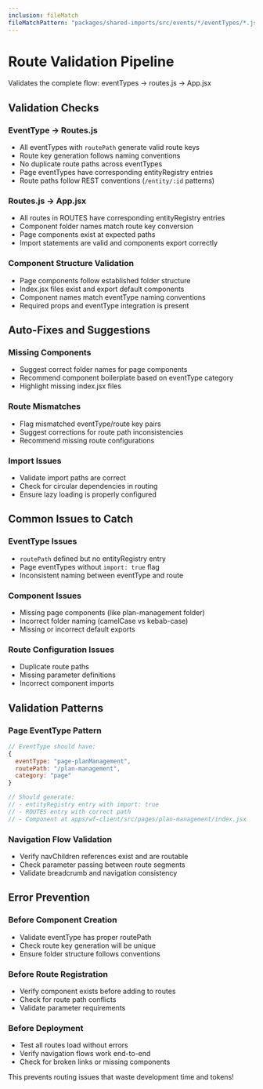 ```yaml
---
inclusion: fileMatch
fileMatchPattern: "packages/shared-imports/src/events/*/eventTypes/*.js|apps/wf-client/src/config/routes.js|apps/wf-client/src/App.jsx"
---
```


# Route Validation Pipeline

Validates the complete flow: eventTypes → routes.js → App.jsx

## Validation Checks

### EventType → Routes.js

- All eventTypes with `routePath` generate valid route keys
- Route key generation follows naming conventions
- No duplicate route paths across eventTypes
- Page eventTypes have corresponding entityRegistry entries
- Route paths follow REST conventions (`/entity/:id` patterns)

### Routes.js → App.jsx

- All routes in ROUTES have corresponding entityRegistry entries
- Component folder names match route key conversion
- Page components exist at expected paths
- Import statements are valid and components export correctly

### Component Structure Validation

- Page components follow established folder structure
- Index.jsx files exist and export default components
- Component names match eventType naming conventions
- Required props and eventType integration is present

## Auto-Fixes and Suggestions

### Missing Components

- Suggest correct folder names for page components
- Recommend component boilerplate based on eventType category
- Highlight missing index.jsx files

### Route Mismatches

- Flag mismatched eventType/route key pairs
- Suggest corrections for route path inconsistencies
- Recommend missing route configurations

### Import Issues

- Validate import paths are correct
- Check for circular dependencies in routing
- Ensure lazy loading is properly configured

## Common Issues to Catch

### EventType Issues

- `routePath` defined but no entityRegistry entry
- Page eventTypes without `import: true` flag
- Inconsistent naming between eventType and route

### Component Issues

- Missing page components (like plan-management folder)
- Incorrect folder naming (camelCase vs kebab-case)
- Missing or incorrect default exports

### Route Configuration Issues

- Duplicate route paths
- Missing parameter definitions
- Incorrect component imports

## Validation Patterns

### Page EventType Pattern

```javascript
// EventType should have:
{
  eventType: "page-planManagement",
  routePath: "/plan-management",
  category: "page"
}

// Should generate:
// - entityRegistry entry with import: true
// - ROUTES entry with correct path
// - Component at apps/wf-client/src/pages/plan-management/index.jsx
```

### Navigation Flow Validation

- Verify navChildren references exist and are routable
- Check parameter passing between route segments
- Validate breadcrumb and navigation consistency

## Error Prevention

### Before Component Creation

- Validate eventType has proper routePath
- Check route key generation will be unique
- Ensure folder structure follows conventions

### Before Route Registration

- Verify component exists before adding to routes
- Check for route path conflicts
- Validate parameter requirements

### Before Deployment

- Test all routes load without errors
- Verify navigation flows work end-to-end
- Check for broken links or missing components

This prevents routing issues that waste development time and tokens!
